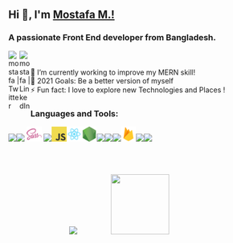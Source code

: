 ## Hi 👋, I'm [Mostafa M.!][website]

### A passionate Front End developer from Bangladesh.

[<img align="left" alt="mostafa | Twitter" width="22px" src="https://i.ibb.co/b7g3Wjt/Twitter-amir.png" />][twitter]
[<img align="left" alt="mostafa | LinkedIn" width="22px" src="https://i.ibb.co/9Z59yDc/linkedin-amir.png" />][linkedin]
<br />
<br />
🔭 I’m currently working to improve my MERN skill! <br/>
🥅 2021 Goals: Be a better version of myself <br/>
⚡ Fun fact: I love to explore new Technologies and Places ! <br/>

### **Languages and Tools:**

<code><img height="30" src="https://camo.githubusercontent.com/115ae80d220b004e0c3bfd3829a87b439103c386a321c9d0b8d2faa47e781a2d/68747470733a2f2f7777772e666c617469636f6e2e636f6d2f7376672f7374617469632f69636f6e732f7376672f313231362f313231363733332e737667"></code><code><img height="30" src="https://camo.githubusercontent.com/1ee610055f0d168eec02c9a5f91f7c533a067109cde1f1731139bf52d409ac76/68747470733a2f2f63646e2e69636f6e73636f75742e636f6d2f69636f6e2f667265652f706e672d3235362f6373732d3133312d3732323638352e706e67"></code>
<code><img height="30" src="https://raw.githubusercontent.com/github/explore/80688e429a7d4ef2fca1e82350fe8e3517d3494d/topics/sass/sass.png"></code>
<code><img height="30" src="https://tailwindcss.com/_next/static/media/tailwindcss-mark.cb8046c163f77190406dfbf4dec89848.svg"></code><code><img height="30" src="https://raw.githubusercontent.com/github/explore/80688e429a7d4ef2fca1e82350fe8e3517d3494d/topics/javascript/javascript.png"></code><code><img height="30" src="https://raw.githubusercontent.com/github/explore/80688e429a7d4ef2fca1e82350fe8e3517d3494d/topics/react/react.png"></code><code><img height="30" src="https://raw.githubusercontent.com/github/explore/80688e429a7d4ef2fca1e82350fe8e3517d3494d/topics/nodejs/nodejs.png"></code><code><img height="30" src="https://i.ibb.co/R0br2NL/amir-mongo.png"></code><code><img height="30" src="https://camo.githubusercontent.com/ce9c7a173f38722e129d5ae832a11c928ff72683fae74cbcb9fff41fd9957e63/68747470733a2f2f75706c6f61642e77696b696d656469612e6f72672f77696b6970656469612f636f6d6d6f6e732f7468756d622f332f33662f4769745f69636f6e2e7376672f3130323470782d4769745f69636f6e2e7376672e706e67"></code><code><img height="30" src="https://i.ibb.co/Dk2y6bW/github-amir.png"></code><code><img height="30" src="https://raw.githubusercontent.com/github/explore/80688e429a7d4ef2fca1e82350fe8e3517d3494d/topics/firebase/firebase.png"></code><code><img height="30" src="https://camo.githubusercontent.com/df12cb598044a3f38efc1f45e3580558c324cf8789b79487125044eeebcc4dee/68747470733a2f2f7777772e766563746f726c6f676f2e7a6f6e652f6c6f676f732f6865726f6b752f6865726f6b752d69636f6e2e737667"></code><code><img height="30" src="https://camo.githubusercontent.com/1708ce976581ff41a169dc4d3161d41b91900ca2ea48db4950db36f9f45932af/68747470733a2f2f75706c6f61642e77696b696d656469612e6f72672f77696b6970656469612f636f6d6d6f6e732f392f39612f56697375616c5f53747564696f5f436f64655f312e33355f69636f6e2e737667"></code>

<br />
<br />

<p align="center">
  <img width="48%" src="https://github-readme-stats.vercel.app/api?username=iammostafa76&show_icons=true&theme=tokyonight&hide=contribs,prs" />
  <img width="48%" height="120px"  src="https://github-readme-streak-stats.herokuapp.com/?user=iammostafa76&theme=tokyonight" />
</p>

<!-- [![Top Langs card](https://github-readme-stats-ptub3mxm9-amirmostofaa.vercel.app/api/top-langs/?username=amirmostofaa&card_width=550)](https://github.com/amirmostofaa/amirmostofaa) -->

<!-- #### Profile Visits

![Visitors](https://visitor-badge.glitch.me/badge?page_id=iammostafa76.iammostafa76) -->

[website]: https://mostafamahmud.netlify.app/
[twitter]: https://twitter.com/iammostafa76
[linkedin]: https://www.linkedin.com/in/iammostafa/
